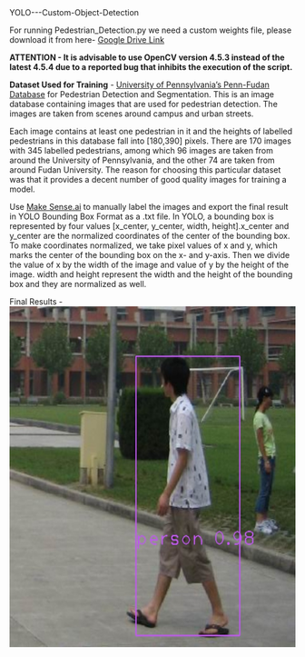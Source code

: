 ##
YOLO---Custom-Object-Detection

For running Pedestrian_Detection.py we need a custom weights file, please download it from here- [Google Drive Link](https://drive.google.com/file/d/1HTlwv4sklFxbRjeLUSE6tyk11Id1mxCh/view?usp=sharing)

**ATTENTION - It is advisable to use OpenCV version 4.5.3 instead of the latest 4.5.4 due to a reported bug that inhibits the execution of the script.**

**Dataset Used for Training** - [University of Pennsylvania’s Penn-Fudan Database](https://www.cis.upenn.edu/~jshi/ped_html/) for Pedestrian Detection and Segmentation. 
This is an image database containing images that are used for pedestrian detection. 
The images are taken from scenes around campus and urban streets.

Each image contains at least one pedestrian in it and the heights of labelled pedestrians in this database fall into [180,390] pixels.
There are 170 images with 345 labelled pedestrians,
among which 96 images are taken from around the University of Pennsylvania, and the other 74 are taken from around Fudan University. The reason for choosing this particular 
dataset was that it provides a decent number of good quality images for training a model.

Use [Make Sense.ai](https://www.makesense.ai/) to manually label the images and export the final result in YOLO Bounding Box Format as a .txt file. In YOLO, a bounding box is represented by four values [x_center, y_center, width, height].x_center and y_center are the normalized coordinates of the center of the bounding box. To make coordinates normalized, we take pixel values of x and y, which marks the center of the bounding box on the x- and y-axis. Then we divide the value of x by the width of the image and value of y by the height of the image. 
width and height represent the width and the height of the bounding box and they are normalized as well. 

Final Results - 
<img src="https://github.com/souvik0306/YOLO---Custom-Object-Detection/blob/main/Result_2.jpg" width="750" height="600">

